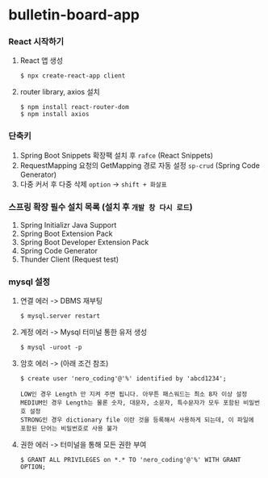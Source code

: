 # bulletin-board-app

### React 시작하기

1. React 앱 생성
    ```
    $ npx create-react-app client
    ```

2. router library, axios 설치
    ```
    $ npm install react-router-dom
    $ npm install axios
    ``` 

### 단축키
1. Spring Boot Snippets 확장팩 설치 후 `rafce` (React Snippets)
2. RequestMapping 요청의 GetMapping 경로 자동 설정 `sp-crud` (Spring Code Generator)
3. 다중 커서 후 다중 삭제 `option` -> `shift + 화살표`

### 스프링 확장 필수 설치 목록 (설치 후 `개발 창 다시 로드`)
1. Spring Initializr Java Support
2. Spring Boot Extension Pack
3. Spring Boot Developer Extension Pack
4. Spring Code Generator
5. Thunder Client (Request test)

### mysql 설정 

1. 연결 에러 -> DBMS 재부팅
    ```
    $ mysql.server restart 
    ```

2. 계정 에러 -> Mysql 터미널 통한 유저 생성
    ```
    $ mysql -uroot -p
    ```

3. 암호 에러 -> (아래 조건 참조)
    ```
    $ create user 'nero_coding'@'%' identified by 'abcd1234';
    ```
    ```
    LOW인 경우 Length 만 지켜 주면 됩니다. 아무튼 패스워드는 최소 8자 이상 설정
    MEDIUM인 경우 Length는 물론 숫자, 대문자, 소문자, 특수문자가 모두 포함된 비밀번호 설정
    STRONG인 경우 dictionary file 이란 것을 등록해서 사용하게 되는데, 이 파일에 포함된 단어는 비밀번호로 사용 불가
    ```

4. 권한 에러 -> 터미널을 통해 모든 권한 부여
    ```
    $ GRANT ALL PRIVILEGES on *.* TO 'nero_coding'@'%' WITH GRANT OPTION;
    ```